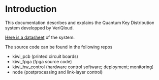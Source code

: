 # Introduction

This documentation describes and explains the Quantum Key Distribution system developped by VeriQloud. 

[Here is a datasheet](pics/kiwi_datasheet.pdf) of the system.

The source code can be found in the following repos

- kiwi_pcb (printed circuit boards)
- kiwi_fpga (fpga source code)
- kiwi_hw_control (hardware control software; deployment; monitoring)
- node (postprocessing and link-layer control)









